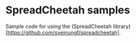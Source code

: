 # SpreadCheetah samples

Sample code for using the (SpreadCheetah library)[https://github.com/sveinungf/spreadcheetah].